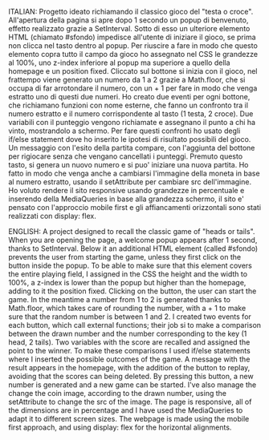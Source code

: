 ITALIAN: Progetto ideato richiamando il classico gioco del "testa o croce".
All'apertura della pagina si apre dopo 1 secondo un popup di benvenuto, effetto realizzato grazie a SetInterval. Sotto di esso un ulteriore elemento HTML (chiamato #sfondo) impedisce all'utente di iniziare il gioco, se prima non clicca nel tasto dentro al popup.
Per riuscire a fare in modo che questo elemento copra tutto il campo da gioco ho assegnato nel CSS le grandezze al 100%, uno z-index inferiore al popup ma superiore a quello della homepage e un position fixed.
Cliccato sul bottone si inizia con il gioco, nel frattempo viene generato un numero da 1 a 2 grazie a Math.floor, che si occupa di far arrotondare il numero, con un + 1 per fare in modo che venga estratto uno di questi due numeri.
Ho creato due eventi per ogni bottone, che richiamano funzioni con nome esterne, che fanno un confronto tra il numero estratto e il numero corrispondente al tasto (1 testa, 2 croce).
Due variabili con il punteggio vengono richiamate e assegnano il punto a chi ha vinto, mostrandolo a schermo. 
Per fare questi confronti ho usato degli if/else statement dove ho inserito le ipotesi di risultato possibili del gioco.
Un messaggio con l'esito della partita compare, con l'aggiunta del bottone per rigiocare senza che vengano cancellati i punteggi.
Premuto questo tasto, si genera un nuovo numero e si puo' iniziare una nuova partita.
Ho fatto in modo che venga anche a cambiarsi l'immagine della moneta in base al numero estratto, usando il setAttribute per cambiare src dell'immagine.
Ho voluto rendere il sito responsive usando grandezze in percentuale e inserendo della MediaQueries in base alla grandezza schermo, il sito e' pensato con l'approccio mobile first e gli affiancamenti orizzontali sono stati realizzati con display: flex.


ENGLISH: A project designed to recall the classic game of "heads or tails". 
When you are opening the page, a welcome popup appears after 1 second, thanks to SetInterval. Below it an additional HTML element (called #sfondo) prevents the user from starting the game, unless they first click on the button inside the popup. 
To be able to make sure that this element covers the entire playing field, I assigned in the CSS the height and the width to 100%, a z-index is lower than the popup but higher than the homepage, adding to it the position fixed.
Clicking on the button, the user can start the game. In the meantime a number from 1 to 2 is generated thanks to Math.floor, which takes care of rounding the number, with a + 1 to make sure that the random number is between 1 and 2.
I created two events for each button, which call external functions; their job si to make a comparison between the drawn number and the number corresponding to the key (1 head, 2 tails).
Two variables with the score are recalled and assigned the point to the winner.
To make these comparisons I used if/else statements where I inserted the possible outcomes of the game.
A message with the result appears in the homepage, with the addition of the button to replay, avoiding that the scores can being deleted.
By pressing this button, a new number is generated and a new game can be started.
I've also manage the change the coin image, according to the drawn number, using the setAttribute to change the src of the image.
The page is responsive, all of the dimensions are in percentage and I have used the MediaQueries to adapt it to different screen sizes. 
The webpage is made using the mobile first approach, and using display: flex for the horizontal alignments.
